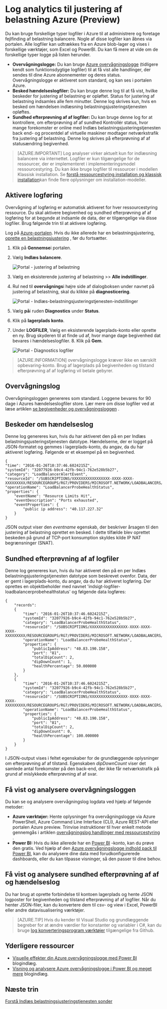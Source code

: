 <properties
   pageTitle="Overvåge handlinger, hændelser og tællere til justering af belastning | Microsoft Azure"
   description="Lær, hvordan du aktiverer besked om begivenheder og forespørgsler logføring af besøgsanalyse status for Azure justering af belastning"
   services="load-balancer"
   documentationCenter="na"
   authors="sdwheeler"
   manager="carmonm"
   editor="tysonn"
   tags="azure-resource-manager"
/>
<tags
   ms.service="load-balancer"
   ms.devlang="na"
   ms.topic="article"
   ms.tgt_pltfrm="na"
   ms.workload="infrastructure-services"
   ms.date="10/24/2016"
   ms.author="sewhee" />

# <a name="log-analytics-for-azure-load-balancer-preview"></a>Log analytics til justering af belastning Azure (Preview)

Du kan bruge forskellige typer logfiler i Azure til at administrere og foretage fejlfinding af belastning balancere. Nogle af disse logfiler kan åbnes via portalen. Alle logfiler kan udtrækkes fra en Azure blob-lager og vises i forskellige værktøjer, som Excel og PowerBI. Du kan få mere at vide om de forskellige typer logge på listen herunder.

- **Overvågningslogge:** Du kan bruge [Azure overvågningslogge](../../articles/monitoring-and-diagnostics/insights-debugging-with-events.md) (tidligere kendt som funktionsdygtige logfiler) til at få vist alle handlinger, der sendes til dine Azure abonnementer og deres status. Overvågningslogge er aktiveret som standard, og kan ses i portalen Azure.
- **Besked hændelseslogfiler:** Du kan bruge denne log til at få vist, hvilke beskeder for justering af belastning er opløftet. Status for justering af belastning indsamles alle fem minutter. Denne log skrives kun, hvis en besked om hændelsen indlæsning belastningsjusteringstjenesten opløftes.
- **Sundhed efterprøvning af af logfiler:** Du kan bruge denne log for at kontrollere, om efterprøvning af af sundhed Kontrollér status, hvor mange forekomster er online med Indlæs belastningsjusteringstjenesten back end- og procentdel af virtuelle maskiner modtager netværkstrafik fra justering af belastning. Denne log skrives på efterprøvning af af statusændring begivenhed.

>[AZURE.IMPORTANT] Log analyser virker aktuelt kun for indlæsning balancere via internettet. Logfiler er kun tilgængelige for de ressourcer, der er implementeret i implementeringsmodel ressourcestyring. Du kan ikke bruge logfiler til ressourcer i modellen Klassisk installation. Se [forstå ressourcestyring installation og klassisk installation](../../articles/resource-manager-deployment-model.md)kan finde flere oplysninger om installation-modeller.

## <a name="enable-logging"></a>Aktivere logføring

Overvågning af logføring er automatisk aktiveret for hver ressourcestyring ressource. Du skal aktivere begivenhed og sundhed efterprøvning af af logføring for at begynde at indsamle de data, der er tilgængelige via disse logfiler. Brug følgende trin til at aktivere logføring.

Log på [Azure-portalen](http://portal.azure.com). Hvis du ikke allerede har en belastningsjustering, [oprette en belastningsjustering](load-balancer-get-started-internet-arm-ps.md) , før du fortsætter.

1. Klik på **Gennemse**i portalen.
2. Vælg **Indlæs balancere**.

    ![Portal - justering af belastning](./media/load-balancer-monitor-log/load-balancer-browse.png)

3. Vælg en eksisterende justering af belastning >> **Alle indstillinger**.
4. Rul ned til **overvågnings**i højre side af dialogboksen under navnet på justering af belastning, skal du klikke på **diagnosticering**.

    ![Portal - Indlæs-belastningsjusteringstjenesten-indstillinger](./media/load-balancer-monitor-log/load-balancer-settings.png)

5. Vælg **på**i ruden **Diagnostics** under **Status**.
6. Klik på **lagerplads konto**.
7. Under **LOGFILER**, Vælg en eksisterende lagerplads-konto eller oprette en ny. Brug skyderen til at finde ud af, hvor mange dage begivenhed dat bevares i hændelseslogfiler. 8. Klik på **Gem**.

    ![Portal - Diagnostics logfiler](./media/load-balancer-monitor-log/load-balancer-diagnostics.png)

>[AZURE.INFORMATION] overvågningslogge kræver ikke en særskilt opbevaring-konto. Brug af lagerplads på begivenheden og tilstand efterprøvning af af logføring vil betale gebyrer.

## <a name="audit-log"></a>Overvågningslog

Overvågningsloggen genereres som standard. Loggene bevares for 90 dage i Azures hændelseslogfiler store. Lær mere om disse logfiler ved at læse artiklen [se begivenheder og overvågningsloggen](../../articles/monitoring-and-diagnostics/insights-debugging-with-events.md) .

## <a name="alert-event-log"></a>Beskeder om hændelseslog

Denne log genereres kun, hvis du har aktiveret den på en per Indlæs belastningsjusteringstjenesten datotype. Hændelserne, der er logget på JSON-formatet og gemmes i lagerplads-konto, du angav, da du har aktiveret logføring. Følgende er et eksempel på en begivenhed.

    {
    "time": "2016-01-26T10:37:46.6024215Z",
    "systemId": "32077926-b9c4-42fb-94c1-762e528b5b27",
    "category": "LoadBalancerAlertEvent",
    "resourceId": "/SUBSCRIPTIONS/XXXXXXXXXXXXXXXXX-XXXX-XXXX-XXXXXXXXX/RESOURCEGROUPS/RG7/PROVIDERS/MICROSOFT.NETWORK/LOADBALANCERS/WWEBLB",
    "operationName": "LoadBalancerProbeHealthStatus",
    "properties": {
        "eventName": "Resource Limits Hit",
        "eventDescription": "Ports exhausted",
        "eventProperties": {
            "public ip address": "40.117.227.32"
        }
    }

JSON output viser den *eventname* egenskab, der beskriver årsagen til den justering af belastning oprettet en besked. I dette tilfælde blev oprettet beskeden på grund af TCP-port konsumption skyldes kilde IP NAT begrænsninger (SNAT).

## <a name="health-probe-log"></a>Sundhed efterprøvning af af logfiler

Denne log genereres kun, hvis du har aktiveret den på en per Indlæs belastningsjusteringstjenesten datotype som beskrevet ovenfor. Data, der er gemt i lagerplads-konto, du angav, da du har aktiveret logføring. Der oprettes en objektbeholder med navnet 'indsigt-logfiler-loadbalancerprobehealthstatus' og følgende data logføres:

    {
        "records":
        {
            "time": "2016-01-26T10:37:46.6024215Z",
            "systemId": "32077926-b9c4-42fb-94c1-762e528b5b27",
            "category": "LoadBalancerProbeHealthStatus",
            "resourceId": "/SUBSCRIPTIONS/XXXXXXXXXXXXXXXXX-XXXX-XXXX-XXXX-XXXXXXXXX/RESOURCEGROUPS/RG7/PROVIDERS/MICROSOFT.NETWORK/LOADBALANCERS/WWEBLB",
            "operationName": "LoadBalancerProbeHealthStatus",
            "properties": {
                "publicIpAddress": "40.83.190.158",
                "port": "81",
                "totalDipCount": 2,
                "dipDownCount": 1,
                "healthPercentage": 50.000000
            }
        },
        {
            "time": "2016-01-26T10:37:46.6024215Z",
            "systemId": "32077926-b9c4-42fb-94c1-762e528b5b27",
            "category": "LoadBalancerProbeHealthStatus",
            "resourceId": "/SUBSCRIPTIONS/XXXXXXXXXXXXXXXXX-XXXX-XXXX-XXXX-XXXXXXXXX/RESOURCEGROUPS/RG7/PROVIDERS/MICROSOFT.NETWORK/LOADBALANCERS/WWEBLB",
            "operationName": "LoadBalancerProbeHealthStatus",
            "properties": {
                "publicIpAddress": "40.83.190.158",
                "port": "81",
                "totalDipCount": 2,
                "dipDownCount": 0,
                "healthPercentage": 100.000000
            }
        }
    }

I JSON-output vises i feltet egenskaber for de grundlæggende oplysninger om efterprøvning af af tilstand. Egenskaben *dipDownCount* viser det samlede antal forekomster på den back-end, der ikke får netværkstrafik på grund af mislykkede efterprøvning af af svar.

## <a name="view-and-analyze-the-audit-log"></a>Få vist og analysere overvågningsloggen

Du kan se og analysere overvågningslog logdata ved hjælp af følgende metoder:

- **Azure værktøjer:** Hente oplysninger fra overvågningslogge via Azure PowerShell, Azure Command Line Interface (CLI), Azure REST-API eller portalen Azure preview. Trinvise instruktioner til hver enkelt metode gennemgås i artiklen [overvågningslog handlinger med ressourcestyring](../../articles/resource-group-audit.md) .
- **Power BI:** Hvis du ikke allerede har en [Power BI](https://powerbi.microsoft.com/pricing) -konto, kan du prøve den gratis. Ved hjælp af den [Azure overvågningslogge indhold pack til Power BI](https://powerbi.microsoft.com/documentation/powerbi-content-pack-azure-audit-logs), kan du analysere dine data med forudkonfigurerede dashboards, eller du kan tilpasse visninger, så den passer til dine behov.

## <a name="view-and-analyze-the-health-probe-and-event-log"></a>Få vist og analysere sundhed efterprøvning af af og hændelseslog

Du har brug at oprette forbindelse til kontoen lagerplads og hente JSON logposter for begivenheden og tilstand efterprøvning af af logfiler. Når du henter JSON-filer, kan du konvertere dem til csv- og view i Excel, PowerBI eller andre datavisualisering værktøjer.

>[AZURE.TIP] Hvis du kender til Visual Studio og grundlæggende begreber for at ændre værdier for konstanter og variabler i C#, kan du bruge [log konverteringsprogram værktøjer](https://github.com/Azure-Samples/networking-dotnet-log-converter) tilgængelige fra Github.

## <a name="additional-resources"></a>Yderligere ressourcer

- [Visuelle effekter din Azure overvågningslogge med Power BI](http://blogs.msdn.com/b/powerbi/archive/2015/09/30/monitor-azure-audit-logs-with-power-bi.aspx) blogindlæg.
- [Visning og analysere Azure overvågningslogge i Power BI og meget mere](https://azure.microsoft.com/blog/analyze-azure-audit-logs-in-powerbi-more/) blogindlæg.

## <a name="next-steps"></a>Næste trin

[Forstå Indlæs belastningsjusteringstjenesten sonder](load-balancer-custom-probe-overview.md)
